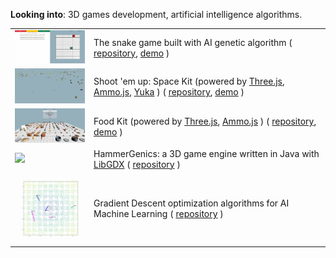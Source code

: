 <!--
**nrsharip/nrsharip** is a ✨ _special_ ✨ repository because its `README.md` (this file) appears on your GitHub profile.

Here are some ideas to get you started:

- 🔭 I’m currently working on ...
- 🌱 I’m currently learning ...
- 👯 I’m looking to collaborate on ...
- 🤔 I’m looking for help with ...
- 💬 Ask me about ...
- 📫 How to reach me: ...
- 😄 Pronouns: ...
- ⚡ Fun fact: ...
-->

**Looking into**: 3D games development, artificial intelligence algorithms.

<table>
  <tr>
    <td width="25%">
      <a href="https://github.com/nrsharip/ai-genetic-algorithm-snake">
        <img src="https://github.com/nrsharip/ai-genetic-algorithm-snake/blob/c3fb8c518062efed7904cc91dacd2f7929313de2/docs/run-compressed.gif?raw=true">
      </a>
    </td>
    <td>
      The snake game built with AI genetic algorithm (
        <a href="https://github.com/nrsharip/ai-genetic-algorithm-snake">repository</a>, 
        <a href="https://nrsharip.github.io/ai-genetic-algorithm-snake/">demo</a>
      )
    </td>
  </tr>
  <tr>
    <td width="25%">
      <a href="https://github.com/nrsharip/threejs-shmup">
        <img src="https://github.com/nrsharip/threejs-shmup/blob/4e6d3217161e500d7b873360f78eec2e2361620c/docs/run-compressed.gif?raw=true">
      </a>
    </td>
    <td>
      Shoot 'em up: Space Kit (powered by 
        <a href="https://threejs.org/">Three.js</a>, 
        <a href="https://github.com/kripken/ammo.js/">Ammo.js</a>, 
        <a href="https://mugen87.github.io/yuka/">Yuka</a>
      ) (
        <a href="https://github.com/nrsharip/threejs-shmup">repository</a>, 
        <a href="https://nrsharip.github.io/threejs-shmup/">demo</a>
      )
    </td>
  </tr>
  <tr>
    <td width="25%">
      <a href="https://github.com/nrsharip/threejs-food-kit">
        <img src="https://github.com/nrsharip/threejs-food-kit/blob/5d9498cedad3601af796b069213a4f5044ae2525/docs/run-compressed.gif?raw=true">
      </a>
    </td>
    <td>
      Food Kit (powered by 
        <a href="https://threejs.org/">Three.js</a>, 
        <a href="https://github.com/kripken/ammo.js/">Ammo.js</a>
      ) (
        <a href="https://github.com/nrsharip/threejs-food-kit">repository</a>, 
        <a href="https://nrsharip.github.io/threejs-food-kit/">demo</a>
      )
    </td>
  </tr>
  <tr>
    <td width="25%">
      <a href="https://github.com/nrsharip/hammergenics">
        <img src="https://github.com/nrsharip/hammergenics/blob/d729596672ffa3cdd14fbb280ec7b3a707cd5349/docs/gifs/run-compressed2.gif?raw=true">
      </a>
    </td>
    <td>
      HammerGenics: a 3D game engine written in Java with <a href="https://libgdx.com/">LibGDX</a> (
        <a href="https://github.com/nrsharip/hammergenics">repository</a>
      )
    </td>
  </tr>
  <tr>
    <td width="25%">
      <a href="https://github.com/nrsharip/gradient-descent">
        <img src="https://github.com/nrsharip/gradient-descent/blob/1631e04bfe4c309321424b166a7df1d81fe14766/python/images/run-compressed.gif?raw=true">
      </a>
    </td>
    <td>
      Gradient Descent optimization algorithms for AI Machine Learning (
        <a href="https://github.com/nrsharip/gradient-descent">repository</a>
      )
    </td>
  </tr>
</table>

